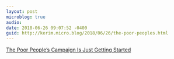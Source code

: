 ```yaml
---
layout: post
microblog: true
audio: 
date: 2018-06-26 09:07:52 -0400
guid: http://kerim.micro.blog/2018/06/26/the-poor-peoples.html
---
```

[The Poor People’s Campaign Is Just Getting Started](https://www.thenation.com/article/poor-peoples-campaign-just-getting-started/)
